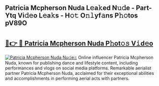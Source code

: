 ## Patricia Mcpherson Nuda L𝚎a𝚔ed N𝚞𝚍e - Part-Ytq Vi𝚍𝚎o L𝚎a𝚔s - H𝚘𝚝 O𝚗𝚕yf𝚊ns P𝚑𝚘tos pV89O

# <h2><a href="http://kfddbc.oniu.top/?m=Patricia+Mcpherson+Nuda">🔗👉 🔴 Patricia Mcpherson Nuda P𝚑ot𝚘𝚜 V𝚒d𝚎o</a></h2>

[![Patricia Mcpherson Nuda Nu𝚍e𝚜](https://i.imgur.com/0qMVB7G.gif)](http://kfddbc.oniu.top/?m=Patricia+Mcpherson+Nuda)
Online influencer Patricia Mcpherson Nuda, known for publishing dance and lifestyle content, including performances and vlogs on social media platforms. Remarkable aerialist partner Patricia Mcpherson Nuda, acclaimed for their exceptional abilities and accomplishments in performing aerial acts with partners.  
